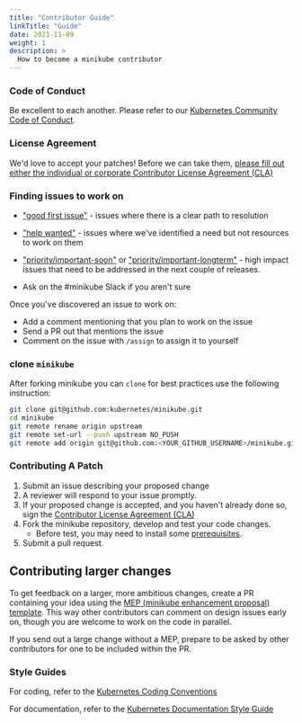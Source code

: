 ```yaml
---
title: "Contributor Guide"
linkTitle: "Guide"
date: 2021-11-09
weight: 1
description: >
  How to become a minikube contributor
---
```


### Code of Conduct

Be excellent to each another. Please refer to our [Kubernetes Community Code of Conduct](https://git.k8s.io/community/code-of-conduct.md).

### License Agreement

We'd love to accept your patches! Before we can take them, [please fill out either the individual or corporate Contributor License Agreement (CLA)](https://git.k8s.io/community/CLA.md)

### Finding issues to work on

- ["good first issue"](https://github.com/kubernetes/minikube/issues?q=is%3Aissue+is%3Aopen+label%3A%22good+first+issue%22) - issues where there is a clear path to resolution
- ["help wanted"](https://github.com/kubernetes/minikube/issues?utf8=%E2%9C%93&q=is%3Aissue+is%3Aopen+label%3A%22help+wanted%22+) - issues where we've identified a need but not resources to work on them
- ["priority/important-soon"](https://github.com/kubernetes/minikube/issues?q=is%3Aopen+is%3Aissue+label%3Apriority%2Fimportant-soon) or ["priority/important-longterm"](https://github.com/kubernetes/minikube/issues?q=is%3Aopen+is%3Aissue+label%3Apriority%2Fimportant-longterm) - high impact issues that need to be addressed in the next couple of releases.

- Ask on the #minikube Slack if you aren't sure

Once you've discovered an issue to work on:

- Add a comment mentioning that you plan to work on the issue
- Send a PR out that mentions the issue
- Comment on the issue with `/assign` to assign it to yourself

### clone `minikube`

After forking minikube you can `clone` for best practices use the following instruction:

```bash
git clone git@github.com:kubernetes/minikube.git
cd minikube
git remote rename origin upstream
git remote set-url --push upstream NO_PUSH
git remote add origin git@github.com:<YOUR_GITHUB_USERNAME>/minikube.git
```

### Contributing A Patch

1. Submit an issue describing your proposed change
2. A reviewer will respond to your issue promptly.
3. If your proposed change is accepted, and you haven't already done so, sign the [Contributor License Agreement (CLA)](https://git.k8s.io/community/CLA.md)
4. Fork the minikube repository, develop and test your code changes.
   - Before test, you may need to install some [prerequisites](https://minikube.sigs.k8s.io/docs/contrib/testing/#prerequisites).
5. Submit a pull request.

## Contributing larger changes

To get feedback on a larger, more ambitious changes, create a PR containing your idea using the [MEP (minikube enhancement proposal) template](https://github.com/kubernetes/minikube/tree/master/enhancements). This way other contributors can comment on design issues early on, though you are welcome to work on the code in parallel.

If you send out a large change without a MEP, prepare to be asked by other contributors for one to be included within the PR.

### Style Guides

For coding, refer to the [Kubernetes Coding Conventions](https://github.com/kubernetes/community/blob/master/contributors/guide/coding-conventions.md#code-conventions)

For documentation, refer to the [Kubernetes Documentation Style Guide](https://kubernetes.io/docs/contribute/style/style-guide/)
